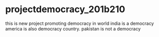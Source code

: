 # projectdemocracy_201b210
this is new project promoting democracy in world
india is a democracy 
america is also democracy country.
pakistan is not a democracy

